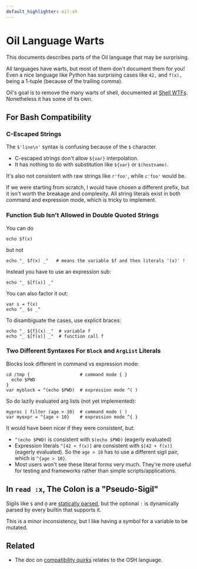 ```yaml
---
default_highlighter: oil-sh
---
```


Oil Language Warts
==================

This documents describes parts of the Oil language that may be surprising.

All languages have warts, but most of them don't document them for you!  Even a
nice language like Python has surprising cases like `42,` and `f(x),` being a
1-tuple (because of the trailing comma).

Oil's goal is to remove the many warts of shell, documented at [Shell
WTFs][wtfs].  Nonetheless it has some of its own.

[wtfs]: https://github.com/oilshell/oil/wiki/Shell-WTFs

<div id="toc">
</div>

## For Bash Compatibility

### C-Escaped Strings

The `$'line\n'` syntax is confusing because of the `$` character.

- C-escaped strings don't allow `${var}` interpolation.
- It has nothing to do with substitution like `${var}` or `$(hostname)`.

It's also not consistent with raw strings like `r'foo'`, while `c'foo'` would
be.

If we were starting from scratch, I would have chosen a different prefix, but
it isn't worth the breakage and complexity.  All string literals exist in both
command and expression mode, which is tricky to implement.

### Function Sub Isn't Allowed in Double Quoted Strings

You can do

    echo $f(x)

but not

    echo "_ $f(x) _"   # means the variable $f and then literals '(x)' !

Instead you have to use an expression sub:

    echo "_ $[f(x)] _"

You can also factor it out:

    var s = f(x)
    echo "_ $s _"

To disambiguate the cases, use explicit braces:

    echo "_ ${f}(x) _"  # variable f
    echo "_ $[f(x)] _"  # function call f

### Two Different Syntaxes For `Block` and `ArgList` Literals

Blocks look different in command vs expression mode:

    cd /tmp {                   # command mode { }
      echo $PWD
    }
    var myblock = ^(echo $PWD)  # expression mode ^( )

So do lazily evaluated arg lists (not yet implemented):

    myproc | filter (age > 10)  # command mode ( )
    var myexpr = ^{age > 10}    # expression mode ^{ }

It would have been nicer if they were consistent, but:

- `^(echo $PWD)` is consistent with `$(echo $PWD)` (eagerly evaluated)
- Expression literals `^[42 + f(x)]` are consistent with `$[42 + f(x)]`
  (eagerly evaluated).  So the `age > 10` has to use a different sigil pair,
  which is `^{age > 10}`.
- Most users won't see these literal forms very much.  They're more useful for
  testing and frameworks rather than simple scripts/applications.

## In `read :x`, The Colon is a "Pseudo-Sigil"

Sigils like `$` and `@` are [statically
parsed](https://www.oilshell.org/blog/2019/02/07.html), but the optional `:` is
dynamically parsed by every builtin that supports it.

This is a minor inconsistency, but I like having a symbol for a variable to be
mutated.

## Related 

- The doc on [compatibility quirks](quirks.html) relates to the OSH language.


